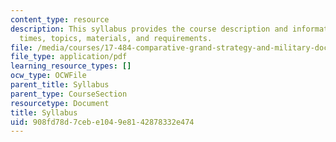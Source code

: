 ```yaml
---
content_type: resource
description: This syllabus provides the course description and information on meeting
  times, topics, materials, and requirements.
file: /media/courses/17-484-comparative-grand-strategy-and-military-doctrine-fall-2004/908fd78d7cebe1049e8142878332e474_17_484_2004_syl.pdf
file_type: application/pdf
learning_resource_types: []
ocw_type: OCWFile
parent_title: Syllabus
parent_type: CourseSection
resourcetype: Document
title: Syllabus
uid: 908fd78d-7ceb-e104-9e81-42878332e474
---
```

